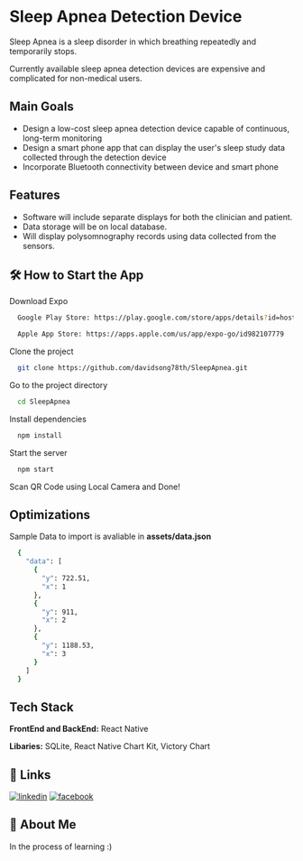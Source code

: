 # Sleep Apnea Detection Device 

Sleep Apnea is a sleep disorder in which breathing repeatedly and temporarily stops. 

Currently available sleep apnea detection devices are expensive and complicated for non-medical users.

## Main Goals

- Design a low-cost sleep apnea detection device capable of continuous, long-term monitoring
- Design a smart phone app that can display the user's sleep study data collected through the detection device
- Incorporate Bluetooth connectivity between device and smart phone

## Features

- Software will include separate displays for both the clinician and patient. 
- Data storage will be on local database.
- Will display polysomnography records using data collected from the sensors.



## 🛠 How to Start the App

Download Expo
```bash
  Google Play Store: https://play.google.com/store/apps/details?id=host.exp.exponent&hl=en_US&gl=US

  Apple App Store: https://apps.apple.com/us/app/expo-go/id982107779
```
Clone the project

```bash
  git clone https://github.com/davidsong78th/SleepApnea.git
```

Go to the project directory

```bash
  cd SleepApnea
```

Install dependencies

```bash
  npm install
```

Start the server

```bash
  npm start
```

Scan QR Code using Local Camera and Done!

  
## Optimizations

Sample Data to import is avaliable in **assets/data.json**

```bash
  {
    "data": [
      {
        "y": 722.51,
        "x": 1
      },
      {
        "y": 911,
        "x": 2
      },
      {
        "y": 1188.53,
        "x": 3
      }
    ]
  }
```

  
## Tech Stack

**FrontEnd and BackEnd:** React Native

**Libaries:** SQLite, React Native Chart Kit, Victory Chart

  
## 🔗 Links
[![linkedin](https://img.shields.io/badge/linkedin-0A66C2?style=for-the-badge&logo=linkedin&logoColor=white)](https://www.linkedin.com/)
[![facebook](https://img.shields.io/badge/facebook-1DA1F2?style=for-the-badge&logo=facebook&logoColor=white)](https://facebook.com/)

  
## 🚀 About Me
In the process of learning :)

  
